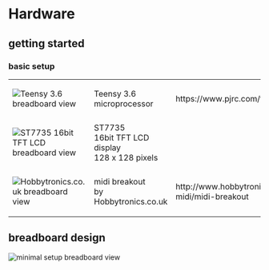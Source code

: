 # Hardware

## getting started
### basic setup
<table>
 <tr>
  <td>
   
   ![Teensy 3.6 breadboard view](https://raw.githubusercontent.com/newdigate/arduino-midi-writer/master/Hardware/svg/teensy3.6_breadboard.svg?sanitize=true "Teensy 3.6 microcontroller board")
   
  </td>
    <td style='valign:top'>
     Teensy 3.6 <br/> microprocessor
    </td>
    <td>
      https://www.pjrc.com/teensy/
    </td>
 </tr>
 
 
  <tr>
  <td style="valign:top">
   
   ![ST7735 16bit TFT LCD breadboard view](https://github.com/newdigate/teensy-midi-looper/blob/master/Hardware/svg/st7735.svg?sanitize=true "ST7735 16bit TFT LCD display")
   
  </td>
    <td style='valign:top'>
     ST7735 <br/> 16bit TFT LCD display <br/> 128 x 128 pixels
    </td>
    <td>
   </td>
 </tr>
 
   <tr>
  <td>
   
   ![Hobbytronics.co.uk breadboard view](https://github.com/newdigate/teensy-midi-looper/blob/master/Hardware/svg/hobbytronics-midi-breakout.svg?sanitize=true "Hobbytronics.co.uk midi breakout")
   
  </td>
    <td style='valign:top'>     
midi breakout <br/> by Hobbytronics.co.uk  
    </td>
    <td style='valign:top'>
 http://www.hobbytronics.co.uk/audio-midi/midi-breakout
    </td>
 </tr>
 
</table>


## breadboard design 
![minimal setup breadboard view](https://raw.githubusercontent.com/newdigate/teensy-midi-looper/master/Hardware/png/TeensyMidiLooper-Minimal.png "minimal setup breadbord")
